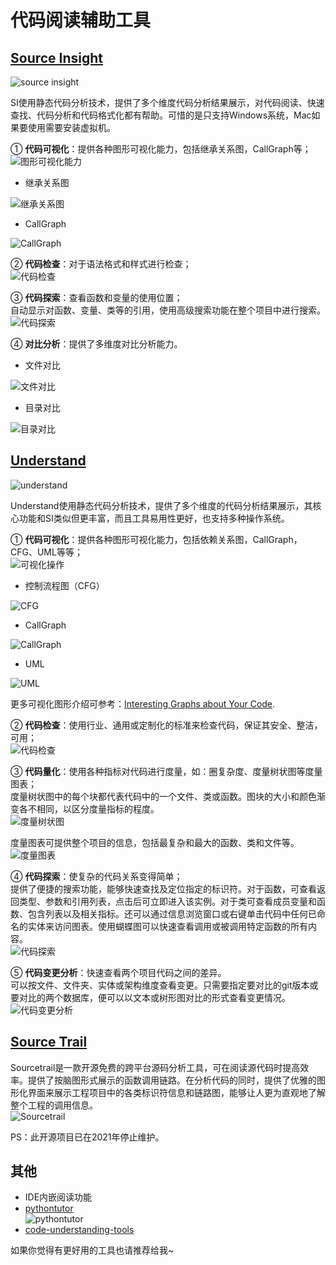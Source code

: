# 代码阅读辅助工具
## [Source Insight](https://www.sourceinsight.com/)
![source insight](../imgs/read-tools/image.png)

SI使用静态代码分析技术，提供了多个维度代码分析结果展示，对代码阅读、快速查找、代码分析和代码格式化都有帮助。可惜的是只支持Windows系统，Mac如果要使用需要安装虚拟机。

① **代码可视化**：提供各种图形可视化能力，包括继承关系图，CallGraph等；    
![图形可视化能力](../imgs/read-tools/image-1.png)
- 继承关系图

![继承关系图](../imgs/read-tools/image-2.png)

- CallGraph

![CallGraph](../imgs/read-tools/image-3.png)

② **代码检查**：对于语法格式和样式进行检查；    
![代码检查](../imgs/read-tools/image-4.png)

③ **代码探索**：查看函数和变量的使用位置；   
自动显示对函数、变量、类等的引用，使用高级搜索功能在整个项目中进行搜索。    
![代码探索](../imgs/read-tools/image-5.png)

④ **对比分析**：提供了多维度对比分析能力。
- 文件对比

![文件对比](../imgs/read-tools/image-6.png)

- 目录对比

![目录对比](../imgs/read-tools/image-7.png)

## [Understand](https://scitools.com/)
![understand](../imgs/read-tools/image-8.png)

Understand使用静态代码分析技术，提供了多个维度的代码分析结果展示，其核心功能和SI类似但更丰富，而且工具易用性更好，也支持多种操作系统。

① **代码可视化**：提供各种图形可视化能力，包括依赖关系图，CallGraph，CFG、UML等等；    
![可视化操作](../imgs/read-tools/image-9.png)

- 控制流程图（CFG）

![CFG](../imgs/read-tools/image-10.png)

- CallGraph

![CallGraph](../imgs/read-tools/image-11.png)

- UML

![UML](../imgs/read-tools/image-12.png)

更多可视化图形介绍可参考：[Interesting Graphs about Your Code](https://blog.scitools.com/graphlist/).

② **代码检查**：使用行业、通用或定制化的标准来检查代码，保证其安全、整洁，可用；    
![代码检查](../imgs/read-tools/image-13.png)

③ **代码量化**：使用各种指标对代码进行度量，如：圈复杂度、度量树状图等度量图表；    
度量树状图中的每个块都代表代码中的一个文件、类或函数。图块的大小和颜色渐变各不相同，以区分度量指标的程度。    
![度量树状图](../imgs/read-tools/image-14.png)

度量图表可提供整个项目的信息，包括最复杂和最大的函数、类和文件等。    
![度量图表](../imgs/read-tools/image-15.png)

④ **代码探索**：使复杂的代码关系变得简单；    
提供了便捷的搜索功能，能够快速查找及定位指定的标识符。对于函数，可查看返回类型、参数和引用列表，点击后可立即进入该实例。对于类可查看成员变量和函数、包含列表以及相关指标。还可以通过信息浏览窗口或右键单击代码中任何已命名的实体来访问图表。使用蝴蝶图可以快速查看调用或被调用特定函数的所有内容。    
![代码探索](../imgs/read-tools/image-16.png)

⑤ **代码变更分析**：快速查看两个项目代码之间的差异。    
可以按文件、文件夹、实体或架构维度查看变更。只需要指定要对比的git版本或要对比的两个数据库，便可以以文本或树形图对比的形式查看变更情况。
![代码变更分析](../imgs/read-tools/image-17.png)

## [Source Trail](https://github.com/CoatiSoftware/Sourcetrail)
Sourcetrail是一款开源免费的跨平台源码分析工具，可在阅读源代码时提高效率。提供了按脑图形式展示的函数调用链路。在分析代码的同时，提供了优雅的图形化界面来展示工程项目中的各类标识符信息和链路图，能够让人更为直观地了解整个工程的调用信息。    
![Sourcetrail](../imgs/read-tools/image-18.png)

PS：此开源项目已在2021年停止维护。

## 其他
- IDE内嵌阅读功能
- [pythontutor](https://pythontutor.com/)    
![pythontutor](../imgs/read-tools/image-19.png)
- [code-understanding-tools](https://github.com/cipher387/code-understanding-tools)

如果你觉得有更好用的工具也请推荐给我~